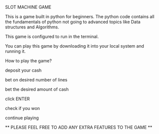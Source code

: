 SLOT MACHINE GAME



This is a game built in python for beginners. The python code contains all the fundamentals of python not going to advanced topics like Data structures and Algorithms.

This game is configured to run in the terminal.

You can play this game by downloading it into your local system and running it.

<p>How to play the game?</p>
<p>deposit your cash</p>
<p>bet on desired number of lines</p>
<p>bet the desired amount of cash </p>
<p>click ENTER</p>
<p>check if you won</p>
<p>continue playing</p>

** PLEASE FEEL FREE TO ADD ANY EXTRA FEATURES TO THE GAME **
